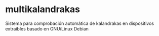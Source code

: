 multikalandrakas
================

Sistema para comprobación automática de kalandrakas en dispositivos extraibles basado en GNU/Linux Debian
